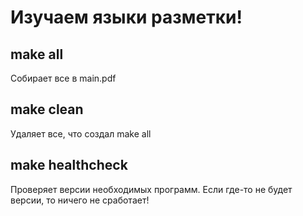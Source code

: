 # Изучаем языки разметки!

## make all
Собирает все в main.pdf

## make clean 
Удаляет все, что создал make all

## make healthcheck

Проверяет версии необходимых программ. Если где-то не будет версии, то ничего не сработает!
